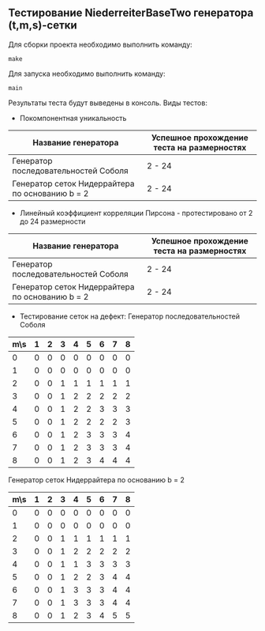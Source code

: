 ## Тестирование NiederreiterBaseTwo генератора (t,m,s)-сетки

Для сборки проекта необходимо выполнить команду:

    make
    
Для запуска необходимо выполнить команду:

    main

Результаты теста будут выведены в консоль. Виды тестов:
* Покомпонентная уникальность 

| Название генератора | Успешное прохождение теста на размерностях |
|-------------------- | ------------------------------------------ |
| Генератор последовательностей Соболя | 2 - 24 |
| Генератор сеток Нидеррайтера по основанию b = 2 | 2 - 24 |

* Линейный коэффициент корреляции Пирсона - протестировано от 2 до 24 размерности

| Название генератора | Успешное прохождение теста на размерностях |
|-------------------- | ------------------------------------------ |
| Генератор последовательностей Соболя | 2 - 24 |
| Генератор сеток Нидеррайтера по основанию b = 2 | 2 - 24 |

* Тестирование сеток на дефект:
Генератор последовательностей Соболя

| m\s | 1 | 2 | 3 | 4 | 5 | 6 | 7 | 8 |
| --- | --- | --- | --- | --- | --- | --- | --- | --- |
|  0  | 0 | 0 | 0 | 0 | 0 | 0 | 0 | 0 |
|  1  | 0 | 0 | 0 | 0 | 0 | 0 | 0 | 0 |
|  2  | 0 | 0 | 1 | 1 | 1 | 1 | 1 | 1 |
|  3  | 0 | 0 | 1 | 2 | 2 | 2 | 2 | 2 |
|  4  | 0 | 0 | 1 | 2 | 2 | 3 | 3 | 3 |
|  5  | 0 | 0 | 1 | 2 | 2 | 2 | 2 | 3 |
|  6  | 0 | 0 | 1 | 2 | 3 | 3 | 3 | 4 |
|  7  | 0 | 0 | 1 | 2 | 3 | 3 | 3 | 4 |
|  8  | 0 | 0 | 1 | 2 | 3 | 4 | 4 | 4 |

Генератор сеток Нидеррайтера по основанию b = 2

| m\s | 1 | 2 | 3 | 4 | 5 | 6 | 7 | 8 |
| --- | --- | --- | --- | --- | --- | --- | --- | --- |
|  0  | 0 | 0 | 0 | 0 | 0 | 0 | 0 | 0 |
|  1  | 0 | 0 | 0 | 0 | 0 | 0 | 0 | 0 |
|  2  | 0 | 0 | 1 | 1 | 1 | 1 | 1 | 1 |
|  3  | 0 | 0 | 1 | 2 | 2 | 2 | 2 | 2 |
|  4  | 0 | 0 | 1 | 1 | 3 | 3 | 3 | 3 |
|  5  | 0 | 0 | 1 | 2 | 2 | 3 | 4 | 4 |
|  6  | 0 | 0 | 1 | 3 | 3 | 3 | 4 | 4 |
|  7  | 0 | 0 | 1 | 3 | 3 | 3 | 4 | 4 |
|  8  | 0 | 0 | 1 | 2 | 3 | 4 | 5 | 5 |
